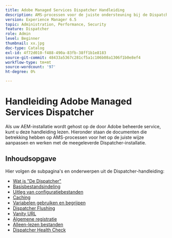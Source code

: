 ```yaml
---
title: Adobe Managed Services Dispatcher Handleiding
description: AMS-processen voor de juiste ondersteuning bij de Dispatcher-installatie.
version: Experience Manager 6.5
topic: Administration, Performance, Security
feature: Dispatcher
role: Admin
level: Beginner
thumbnail: xx.jpg
doc-type: Catalog
exl-id: 4f72d010-f488-490a-83fb-38ff1b1e8183
source-git-commit: 48433a5367c281cf5a1c106b08a1306f1b0e8ef4
workflow-type: tm+mt
source-wordcount: '97'
ht-degree: 0%

---
```


# Handleiding Adobe Managed Services Dispatcher

Als uw AEM-installatie wordt gehost op de door Adobe beheerde service, kunt u deze handleiding lezen.
Hieronder staan de documenten die betrekking hebben op AMS-processen voor het op de juiste wijze aanpassen en werken met de meegeleverde Dispatcher-installatie.

## Inhoudsopgave

Hier volgen de subpagina&#39;s en onderwerpen uit de Dispatcher-handleiding:

- [Wat is &quot;De Dispatcher&quot;](./what-is-the-dispatcher.md)
- [Basisbestandsindeling](./basic-file-layout.md)
- [Uitleg van configuratiebestanden](./explanation-config-files.md)
- [Caching](./understanding-cache.md)
- [Variabelen gebruiken en begrijpen](./variables.md)
- [Dispatcher Flushing](./disp-flushing.md)
- [Vanity URL](./disp-vanity-url.md)
- [Algemene registratie](./common-logs.md)
- [Alleen-lezen bestanden](./immutable-files.md)
- [Dispatcher Health Check](./health-check.md)
